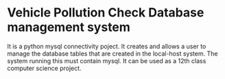 # Vehicle Pollution Check Database management system
It is a python mysql connectivity poject. It creates and allows a user to manage the database tables that are created in the local-host system. 
The system running this must contain mysql.
It can be used as a 12th class computer science project.
